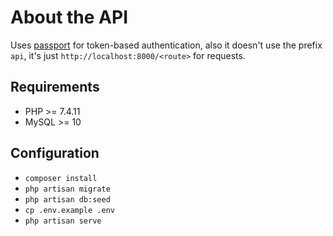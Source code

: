 # About the API

Uses [passport](https://laravel.com/docs/7.x/passport) for token-based authentication, also it doesn't use the prefix `api`, it's just `http://localhost:8000/<route>` for requests. 

## Requirements

- PHP >= 7.4.11
- MySQL >= 10

## Configuration

- `composer install`
- `php artisan migrate`
- `php artisan db:seed`
- `cp .env.example .env`
- `php artisan serve`